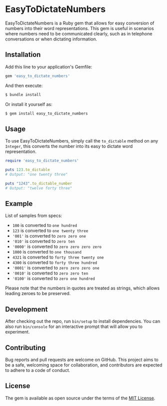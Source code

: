 # EasyToDictateNumbers

EasyToDictateNumbers is a Ruby gem that allows for easy conversion of numbers into their word representations. This gem is useful in scenarios where numbers need to be communicated clearly, such as in telephone conversations or when dictating information.

## Installation

Add this line to your application's Gemfile:

```ruby
gem 'easy_to_dictate_numbers'
```

And then execute:

```bash
$ bundle install
```

Or install it yourself as:

```bash
$ gem install easy_to_dictate_numbers
```

## Usage

To use EasyToDictateNumbers, simply call the `to_dictable` method on any `Integer`, this converts the number into its easy to dictate word representation.

```ruby
require 'easy_to_dictate_numbers'

puts 123.to_dictable
# Output: "one twenty three"

puts "1243".to_dictable_number
# Output: "twelve forty three"
```

## Example
List of samples from specs:

- `100` is converted to `one hundred`
- `123` is converted to `one twenty three`
- `'001'` is converted to `zero zero one`
- `'010'` is converted to `zero ten`
- `'0000'` is converted to `zero zero zero zero`
- `1000` is converted to `one thousand`
- `4321` is converted to `forty three twenty one`
- `4300` is converted to `forty three hundred`
- `'0001'` is converted to `zero zero zero one`
- `'0010'` is converted to `zero zero ten`
- `'0100'` is converted to `zero one hundred`

Please note that the numbers in quotes are treated as strings, which allows leading zeroes to be preserved.

## Development

After checking out the repo, run `bin/setup` to install dependencies. You can also run `bin/console` for an interactive prompt that will allow you to experiment.

## Contributing

Bug reports and pull requests are welcome on GitHub. This project aims to be a safe, welcoming space for collaboration, and contributors are expected to adhere to a code of conduct.

## License

The gem is available as open source under the terms of the [MIT License](https://opensource.org/licenses/MIT).
